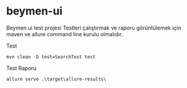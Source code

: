 # beymen-ui

Beymen ui test projesi
Testleri çalıştırmak ve raporu görüntülemek için maven ve allure command line kurulu olmalıdır.

Test
~~~
mvn clean -D test=SearchTest test
~~~

Test Raporu
~~~
allure serve .\target\allure-results\
~~~